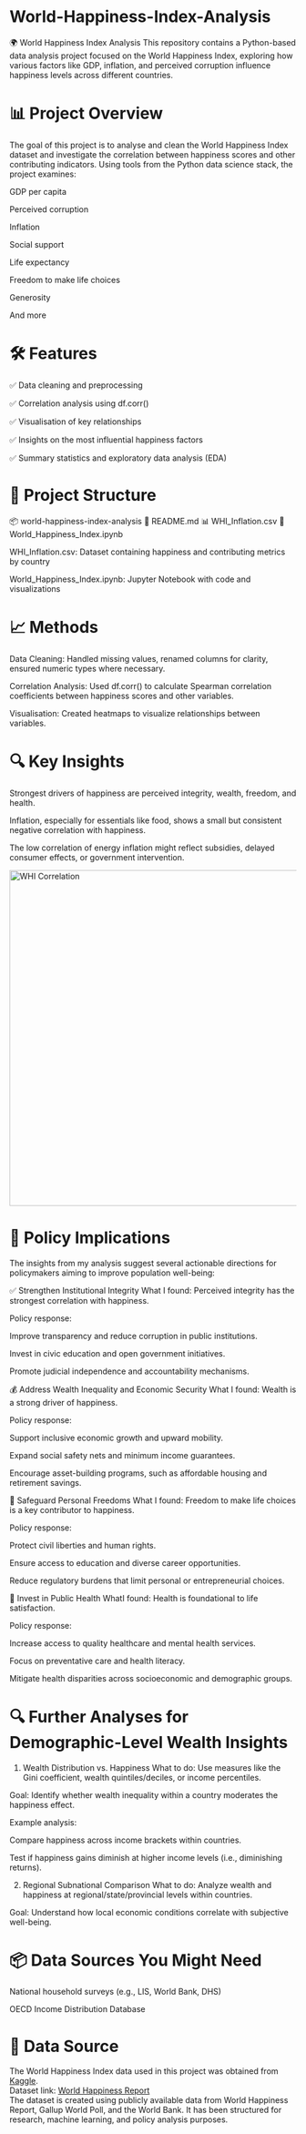 # World-Happiness-Index-Analysis
🌍 World Happiness Index Analysis
This repository contains a Python-based data analysis project focused on the World Happiness Index, exploring how various factors like GDP, inflation, and perceived corruption influence happiness levels across different countries.

# 📊 Project Overview
The goal of this project is to analyse and clean the World Happiness Index dataset and investigate the correlation between happiness scores and other contributing indicators. Using tools from the Python data science stack, the project examines:

GDP per capita

Perceived corruption

Inflation

Social support

Life expectancy

Freedom to make life choices

Generosity

And more

# 🛠 Features
✅ Data cleaning and preprocessing

✅ Correlation analysis using df.corr()

✅ Visualisation of key relationships

✅ Insights on the most influential happiness factors

✅ Summary statistics and exploratory data analysis (EDA)

# 📁 Project Structure
📦 world-happiness-index-analysis
📄 README.md
📊 WHI_Inflation.csv
📓 World_Happiness_Index.ipynb

WHI_Inflation.csv: Dataset containing happiness and contributing metrics by country

World_Happiness_Index.ipynb: Jupyter Notebook with code and visualizations

# 📈 Methods
Data Cleaning: Handled missing values, renamed columns for clarity, ensured numeric types where necessary.

Correlation Analysis: Used df.corr() to calculate Spearman correlation coefficients between happiness scores and other variables.

Visualisation: Created heatmaps to visualize relationships between variables.

# 🔍 Key Insights
Strongest drivers of happiness are perceived integrity, wealth, freedom, and health.

Inflation, especially for essentials like food, shows a small but consistent negative correlation with happiness.

The low correlation of energy inflation might reflect subsidies, delayed consumer effects, or government intervention.

<img width="790" height="590" alt="WHI Correlation" src="https://github.com/user-attachments/assets/87a253b1-5904-42c7-9d85-e99cb902233e" />

# 📜 Policy Implications
The insights from my analysis suggest several actionable directions for policymakers aiming to improve population well-being:

✅ Strengthen Institutional Integrity
What I found: Perceived integrity has the strongest correlation with happiness.

Policy response:

Improve transparency and reduce corruption in public institutions.

Invest in civic education and open government initiatives.

Promote judicial independence and accountability mechanisms.

💰 Address Wealth Inequality and Economic Security
What I found: Wealth is a strong driver of happiness.

Policy response:

Support inclusive economic growth and upward mobility.

Expand social safety nets and minimum income guarantees.

Encourage asset-building programs, such as affordable housing and retirement savings.

🗽 Safeguard Personal Freedoms
What I found: Freedom to make life choices is a key contributor to happiness.

Policy response:

Protect civil liberties and human rights.

Ensure access to education and diverse career opportunities.

Reduce regulatory burdens that limit personal or entrepreneurial choices.

🏥 Invest in Public Health
WhatI found: Health is foundational to life satisfaction.

Policy response:

Increase access to quality healthcare and mental health services.

Focus on preventative care and health literacy.

Mitigate health disparities across socioeconomic and demographic groups.

# 🔍 Further Analyses for Demographic-Level Wealth Insights
1. Wealth Distribution vs. Happiness
What to do: Use measures like the Gini coefficient, wealth quintiles/deciles, or income percentiles.

Goal: Identify whether wealth inequality within a country moderates the happiness effect.

Example analysis:

Compare happiness across income brackets within countries.

Test if happiness gains diminish at higher income levels (i.e., diminishing returns).

2. Regional Subnational Comparison
What to do: Analyze wealth and happiness at regional/state/provincial levels within countries.

Goal: Understand how local economic conditions correlate with subjective well-being.

# 📦 Data Sources You Might Need
National household surveys (e.g., LIS, World Bank, DHS)

OECD Income Distribution Database

# 📂 Data Source
The World Happiness Index data used in this project was obtained from [Kaggle](https://www.kaggle.com/).  
Dataset link: [World Happiness Report](https://www.kaggle.com/datasets/agrafintech/world-happiness-index-and-inflation-dataset)  
The dataset is created using publicly available data from World Happiness Report, Gallup World Poll, and the World Bank. It has been structured for research, machine learning, and policy analysis purposes.
